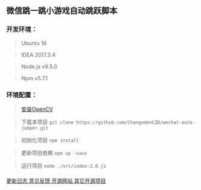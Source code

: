 ## 微信跳一跳小游戏自动跳跃脚本


### 开发环境：

> Ubuntu 16

> IDEA 2017.3.4

> Node.js v9.5.0

> Npm v5.7.1

### 环境配置：

> [安装OpenCV](https://github.com/peterbraden/node-opencv)

> 下载本项目 ``git clone https://github.com/ChangedenCZD/wechat-auto-jumper.git``

> 初始化项目 ``npm install``

> 更新项目依赖 ``npm up -save``

> 运行项目 ``node ./src/index-2.0.js``

####
[ 更新日志 ](/CHANGE_LOG.md)
[ 意见反馈 ](https://github.com/ChangedenCZD/wechat-auto-jumper/issues)
[ 开源网站 ](https://www.chansos.com)
[ 其它开源项目 ](https://github.com/ChangedenCZD?tab=repositories)
####

